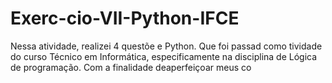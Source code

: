 # Exerc-cio-VII-Python-IFCE
Nessa atividade, realizei 4 questõe e Python. Que foi passad como tividade do curso Técnico em Informática, especificamente na disciplina de Lógica de programação. Com a finalidade deaperfeiçoar meus co
